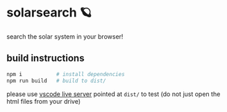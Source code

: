 # solarsearch 🪐

search the solar system in your browser!

## build instructions

```bash
npm i           # install dependencies
npm run build   # build to dist/
```

please use [vscode live server](https://marketplace.visualstudio.com/items?itemName=ritwickdey.LiveServer) pointed at `dist/` to test (do not just open the html files from your drive)